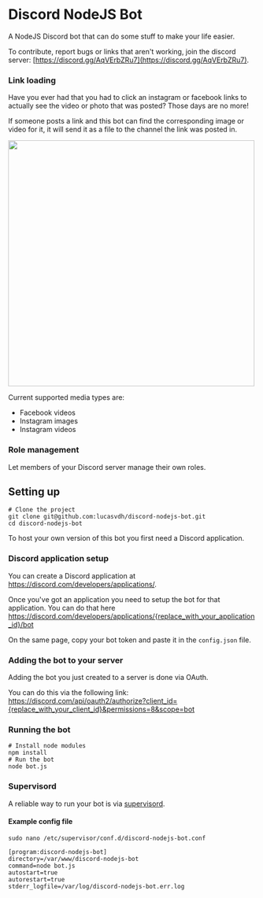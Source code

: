 # Discord NodeJS Bot

A NodeJS Discord bot that can do some stuff to make your life easier. 

To contribute, report bugs or links that aren't working, join the discord server: [https://discord.gg/AqVErbZRu7](https://discord.gg/AqVErbZRu7).

### Link loading

Have you ever had that you had to click an instagram or facebook links to actually see the video or photo that was posted? 
Those days are no more! 

If someone posts a link and this bot can find the corresponding image or video for it, it will send it as a file to the channel the link was posted in. 

<img src="./examples/facebook link example.gif" width="500"/>

Current supported media types are:
- Facebook videos
- Instagram images
- Instagram videos

### Role management

Let members of your Discord server manage their own roles.

## Setting up

```shell script
# Clone the project
git clone git@github.com:lucasvdh/discord-nodejs-bot.git
cd discord-nodejs-bot
```

To host your own version of this bot you first need a Discord application.

### Discord application setup

You can create a Discord application at https://discord.com/developers/applications/.

Once you've got an application you need to setup the bot for that application. 
You can do that here https://discord.com/developers/applications/{replace_with_your_application_id}/bot

On the same page, copy your bot token and paste it in the `config.json` file.

### Adding the bot to your server
Adding the bot you just created to a server is done via OAuth.

You can do this via the following link:
https://discord.com/api/oauth2/authorize?client_id={replace_with_your_client_id}&permissions=8&scope=bot

### Running the bot

```shell script
# Install node modules
npm install
# Run the bot
node bot.js
```

### Supervisord

A reliable way to run your bot is via [supervisord](http://supervisord.org/).

#### Example config file

```shell script
sudo nano /etc/supervisor/conf.d/discord-nodejs-bot.conf
```

```
[program:discord-nodejs-bot]
directory=/var/www/discord-nodejs-bot
command=node bot.js
autostart=true
autorestart=true
stderr_logfile=/var/log/discord-nodejs-bot.err.log
```